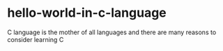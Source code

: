# hello-world-in-c-language
C language is the mother of all languages and there are many reasons to consider learning C
